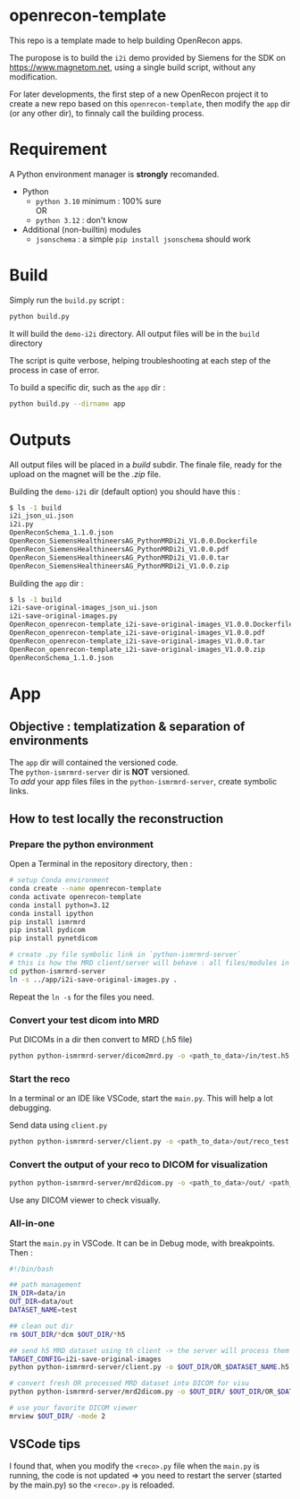 # openrecon-template

This repo is a template made to help building OpenRecon apps.

The puropose is to build the `i2i` demo provided by Siemens for the SDK on https://www.magnetom.net, using a single build script, without any modification.

For later developments, the first step of a new OpenRecon project it to create a new repo based on this `openrecon-template`, then modify the `app` dir (or any other dir), to finnaly call the building process.


# Requirement

 A Python environment manager is **strongly** recomanded.

- Python
    - `python 3.10` minimum : 100% sure  
    OR
    - `python 3.12` : don't know
- Additional (non-builtin) modules
    - `jsonschema` : a simple `pip install jsonschema` should work


# Build

Simply run the `build.py` script :
```bash
python build.py
```
It will build the `demo-i2i` directory.
All output files will be in the `build` directory

The script is quite verbose, helping troubleshooting at each step of the process in case of error.

To build a specific dir, such as the `app` dir :
```bash
python build.py --dirname app
```

# Outputs
All output files will be placed in a _build_ subdir.
The finale file, ready for the upload on the magnet will be the _.zip_ file.

Building the `demo-i2i` dir (default option) you should have this :
```bash
$ ls -1 build
i2i_json_ui.json
i2i.py
OpenReconSchema_1.1.0.json
OpenRecon_SiemensHealthineersAG_PythonMRDi2i_V1.0.0.Dockerfile
OpenRecon_SiemensHealthineersAG_PythonMRDi2i_V1.0.0.pdf
OpenRecon_SiemensHealthineersAG_PythonMRDi2i_V1.0.0.tar
OpenRecon_SiemensHealthineersAG_PythonMRDi2i_V1.0.0.zip
```

Building the `app` dir : 
```bash
$ ls -1 build
i2i-save-original-images_json_ui.json
i2i-save-original-images.py
OpenRecon_openrecon-template_i2i-save-original-images_V1.0.0.Dockerfile
OpenRecon_openrecon-template_i2i-save-original-images_V1.0.0.pdf
OpenRecon_openrecon-template_i2i-save-original-images_V1.0.0.tar
OpenRecon_openrecon-template_i2i-save-original-images_V1.0.0.zip
OpenReconSchema_1.1.0.json
```

# App

## Objective : templatization & separation of environments

The `app` dir will contained the versioned code.  
The `python-ismrmrd-server` dir is **NOT** versioned.  
To _add_ your app files files in the `python-ismrmrd-server`, create symbolic links.

## How to test locally the reconstruction

### Prepare the python environment 

Open a Terminal in the repository directory, then :

```bash
# setup Conda environment
conda create --name openrecon-template
conda activate openrecon-template
conda install python=3.12
conda install ipython
pip install ismrmrd
pip install pydicom
pip install pynetdicom

# create .py file symbolic link in `python-ismrmrd-server`
# this is how the MRD client/server will behave : all files/modules in the same dir
cd python-ismrmrd-server
ln -s ../app/i2i-save-original-images.py .
```
Repeat the `ln -s` for the files you need.



### Convert your test dicom into MRD

Put DICOMs in a dir then convert to MRD (.h5 file)
```bash
python python-ismrmrd-server/dicom2mrd.py -o <path_to_data>/in/test.h5 <path_to_data>/in/
```

### Start the reco

In a terminal or an IDE like VSCode, start the `main.py`. This will help a lot debugging.

Send data using `client.py`
```bash
python python-ismrmrd-server/client.py -o <path_to_data>/out/reco_test.h5 -c <myrecon> <path_to_data>/in/test.h5 
```

### Convert the output of your reco to DICOM for visualization
```bash
python python-ismrmrd-server/mrd2dicom.py -o <path_to_data>/out/ <path_to_data>/out/reco_test.h5
```

Use any DICOM viewer to check visually.

### All-in-one

Start the `main.py` in VSCode.
It can be in Debug mode, with breakpoints.
Then : 

```bash
#!/bin/bash

## path management
IN_DIR=data/in
OUT_DIR=data/out
DATASET_NAME=test

## clean out dir
rm $OUT_DIR/*dcm $OUT_DIR/*h5

## send h5 MRD dataset using th client -> the server will process them
TARGET_CONFIG=i2i-save-original-images
python python-ismrmrd-server/client.py -o $OUT_DIR/OR_$DATASET_NAME.h5 -c $TARGET_CONFIG $IN_DIR/$DATASET_NAME.h5

# convert fresh OR processed MRD dataset into DICOM for visu
python python-ismrmrd-server/mrd2dicom.py -o $OUT_DIR/ $OUT_DIR/OR_$DATASET_NAME.h5

# use your favorite DICOM viewer
mrview $OUT_DIR/ -mode 2
```

## VSCode tips

I found that, when you modify the `<reco>.py` file when the `main.py` is running, the code is not updated => you need to restart the server (started by the main.py) so the `<reco>.py` is reloaded.

